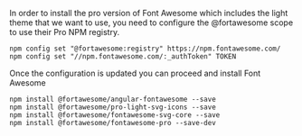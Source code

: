 In order to install the pro version of Font Awesome which includes the light theme that we want to use, you need to configure the @fortawesome scope to use their Pro NPM registry.
```
npm config set "@fortawesome:registry" https://npm.fontawesome.com/
npm config set "//npm.fontawesome.com/:_authToken" TOKEN
```

Once the configuration is updated you can proceed and install Font Awesome
```
npm install @fortawesome/angular-fontawesome --save
npm install @fortawesome/pro-light-svg-icons --save
npm install @fortawesome/fontawesome-svg-core --save
npm install @fortawesome/fontawesome-pro --save-dev
```

